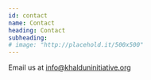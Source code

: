 ```yaml
---
id: contact
name: Contact
heading: Contact
subheading: 
# image: "http://placehold.it/500x500"
---
```


Email us at info@khalduninitiative.org